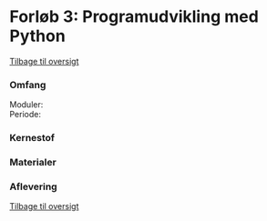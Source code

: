 # Forløb 3: Programudvikling med Python

[Tilbage til oversigt](0-studieplan.md)

### Omfang
Moduler:  
Periode:  
### Kernestof
### Materialer
### Aflevering

[Tilbage til oversigt](0-studieplan.md)